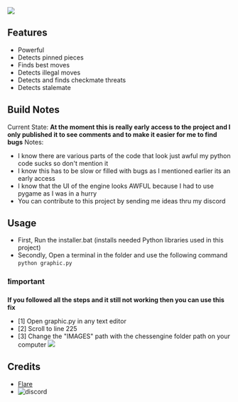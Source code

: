 ![](https://api.kai-to.pro/assets/images/interface.jpg)
## Features
- Powerful
- Detects pinned pieces
- Finds best moves
- Detects illegal moves
- Detects and finds checkmate threats
- Detects stalemate
## Build Notes
Current State: **At the moment this is really early access to the project and I only published it to see comments and to make it easier for me to find bugs**
Notes: 
- I know there are various parts of the code that look just awful my python code sucks so don't mention it
- I know this has to be slow or filled with bugs as I mentioned earlier its an early access
- I know that the UI of the engine looks AWFUL because I had to use pygame as I was in a hurry 
- You can contribute to this project by sending me ideas thru my discord
## Usage
- First, Run the installer.bat (installs needed Python libraries used in this project)
- Secondly, Open a terminal in the folder and use the following command
``python graphic.py``
### ❗important
**If you followed all the steps and it still not working then you can use this fix**
- [1] Open graphic.py in any text editor 
- [2] Scroll to line 225
- [3] Change the "IMAGES" path with the chessengine folder path on your computer
![](https://api.kai-to.pro/assets/images/fix.jpg)

## Credits 
- [Flare](https://github.com/3are)
- ![discord](https://discord.c99.nl/widget/theme-1/1056301362041868440.png)
